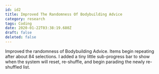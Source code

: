 ```yaml
---
id: id2
title: Improved The Randomness Of Bodybuilding Advice
category: research
tags: Coding
date: 2020-01-22T03:38:19.680Z
draft: false
deleted: false
---
```


Improved the randomness of Bodybuilding Advice. Items begin repeating after about 84 selections. I added a tiny little sub-progress bar to show when the system will reset, re-shuffle, and begin parading the newly re-shuffled list.
